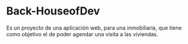 # Back-HouseofDev
Es un proyecto de una aplicación web, para una inmobiliaria, que tiene como objetivo el de poder agendar
una visita a las viviendas.
